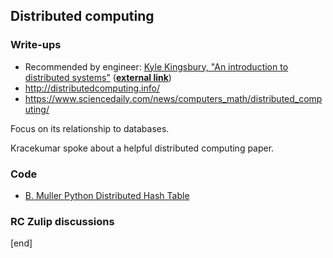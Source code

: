 ## Distributed computing

### Write-ups

 * Recommended by engineer: [Kyle Kingsbury, "An introduction to distributed systems"](../materials/Kyle_Kingsbury,_An_introduction_to_distributed_systems.md) (**[external link](https://github.com/aphyr/distsys-class)**)
 * http://distributedcomputing.info/
 * https://www.sciencedaily.com/news/computers_math/distributed_computing/

Focus on its relationship to databases.

Kracekumar spoke about a helpful distributed computing paper.

### Code

 * [B. Muller Python Distributed Hash Table](https://github.com/bmuller/kademlia)

### RC Zulip discussions

[end]
